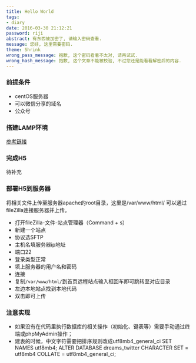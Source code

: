 ```yaml
---
title: Hello World
tags:
- diary
date: 2016-03-30 21:12:21
password: riji
abstract: 有东西被加密了, 请输入密码查看.
message: 您好, 这里需要密码.
theme: Shrink
wrong_pass_message: 抱歉, 这个密码看着不太对, 请再试试.
wrong_hash_message: 抱歉, 这个文章不能被校验, 不过您还是能看看解密后的内容.
---
```


### 前提条件
* centOS服务器
* 可以微信分享的域名
* 公众号

### 搭建LAMP环境
[参考链接](https://help.aliyun.com/document_detail/50774.html?spm=a2c4g.11186623.6.1160.539a6c82KTdueU#title-6kz-tb9-n24)

### 完成H5
待补充

### 部署H5到服务器
将相关文件上传至服务器apache的root目录，这里是/var/www/html/
可以通过fileZilla连接服务器并上传。
* 打开fileZilla-文件-站点管理器（Command + s）
* 新建一个站点
* 协议选SFTP
* 主机名填服务器ip地址
* 端口22
* 登录类型正常
* 填上服务器的用户名和密码
* 连接
* 复制`/var/www/html/`到首页远程站点输入框回车即可跳转至对应目录
* 左边本地站点找到本地代码
* 双击即可上传

### 注意实现
* 如果没有在代码里执行数据库的相关操作（初始化、键表等）需要手动通过终端或phpMyAdmin操作；
* 建表的时候，中文字符需要把排序规则改成utf8mb4_general_ci
    SET NAMES utf8mb4; 
    ALTER DATABASE dreams_twitter CHARACTER SET = utf8mb4 COLLATE = utf8mb4_general_ci;